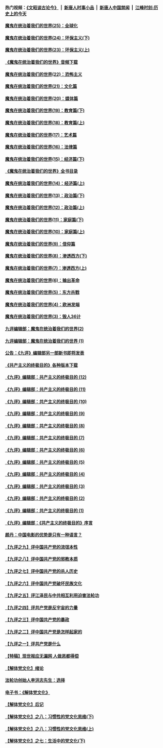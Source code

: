 #### 热门视频：[《文昭谈古论今》](https://github.com/gfw-breaker/wenzhao/blob/master/README.md?t=10300333) &nbsp;|&nbsp; [新唐人时事小品](https://github.com/gfw-breaker/ntdtv-comedy/blob/master/README.md?t=10300333) &nbsp;|&nbsp; [新唐人中国禁闻](https://github.com/gfw-breaker/ntdtv-news/blob/master/README.md?t=10300333) &nbsp;|&nbsp; [江峰时刻:历史上的今天](https://github.com/gfw-breaker/today-in-history/blob/master/README.md?t=10300333) 

#### [魔鬼在统治着我们的世界(25)：全球化](../pages/nsc422/n10788205.md?t=10300333) 

#### [魔鬼在统治着我们的世界(24)：环保主义(下)](../pages/nsc422/n10695307.md?t=10300333) 

#### [魔鬼在统治着我们的世界(23)：环保主义(上)](../pages/nsc422/n10688613.md?t=10300333) 

#### [《魔鬼在统治着我们的世界》音频下载](../pages/nsc422/n10635553.md?t=10300333) 

#### [魔鬼在统治着我们的世界(22)：恐怖主义](../pages/nsc422/n10614727.md?t=10300333) 

#### [魔鬼在统治着我们的世界(21)：文化篇](../pages/nsc422/n10597706.md?t=10300333) 

#### [魔鬼在统治着我们的世界(20)：媒体篇](../pages/nsc422/n10586579.md?t=10300333) 

#### [魔鬼在统治着我们的世界(19)：教育篇(下)](../pages/nsc422/n10564808.md?t=10300333) 

#### [魔鬼在统治着我们的世界(18)：教育篇(上)](../pages/nsc422/n10526970.md?t=10300333) 

#### [魔鬼在统治着我们的世界(17)：艺术篇](../pages/nsc422/n10499093.md?t=10300333) 

#### [魔鬼在统治着我们的世界(16)：法律篇](../pages/nsc422/n10485969.md?t=10300333) 

#### [魔鬼在统治着我们的世界(15)：经济篇(下)](../pages/nsc422/n10469975.md?t=10300333) 

#### [《魔鬼在统治着我们的世界》全书目录](../pages/nsc422/n10464261.md?t=10300333) 

#### [魔鬼在统治着我们的世界(14)：经济篇(上)](../pages/nsc422/n10457370.md?t=10300333) 

#### [魔鬼在统治着我们的世界(13)：政治篇(下)](../pages/nsc422/n10448270.md?t=10300333) 

#### [魔鬼在统治着我们的世界(12)：政治篇(上)](../pages/nsc422/n10444576.md?t=10300333) 

#### [魔鬼在统治着我们的世界(11)：家庭篇(下)](../pages/nsc422/n10440961.md?t=10300333) 

#### [魔鬼在统治着我们的世界(10)：家庭篇(上)](../pages/nsc422/n10435448.md?t=10300333) 

#### [魔鬼在统治着我们的世界(9)：信仰篇](../pages/nsc422/n10432159.md?t=10300333) 

#### [魔鬼在统治着我们的世界(8)：渗透西方(下)](../pages/nsc422/n10429603.md?t=10300333) 

#### [魔鬼在统治着我们的世界(7)：渗透西方(上)](../pages/nsc422/n10426013.md?t=10300333) 

#### [魔鬼在统治着我们的世界(6)：输出革命](../pages/nsc422/n10421536.md?t=10300333) 

#### [魔鬼在统治着我们的世界(5)：东方杀戮](../pages/nsc422/n10417707.md?t=10300333) 

#### [魔鬼在统治着我们的世界(4)：欧洲发端](../pages/nsc422/n10414890.md?t=10300333) 

#### [魔鬼在统治着我们的世界(3)：毁人36计](../pages/nsc422/n10411583.md?t=10300333) 

#### [九评编辑部：魔鬼在统治着我们的世界(2)](../pages/nsc422/n10410036.md?t=10300333) 

#### [九评编辑部：魔鬼在统治着我们的世界 (1)](../pages/nsc422/n10406825.md?t=10300333) 

#### [公告：《九评》编辑部另一部新书即将发表](../pages/nsc422/n10405104.md?t=10300333) 

#### [《共产主义的终极目的》各种版本下载](../pages/nsc422/n10022138.md?t=10300333) 

#### [《九评》编辑部：共产主义的终极目的 (12)](../pages/nsc422/n9933272.md?t=10300333) 

#### [《九评》编辑部：共产主义的终极目的 (11)](../pages/nsc422/n9924973.md?t=10300333) 

#### [《九评》编辑部：共产主义的终极目的 (10)](../pages/nsc422/n9920883.md?t=10300333) 

#### [《九评》编辑部：共产主义的终极目的 (9)](../pages/nsc422/n9916363.md?t=10300333) 

#### [《九评》编辑部：共产主义的终极目的 (8)](../pages/nsc422/n9912488.md?t=10300333) 

#### [《九评》编辑部：共产主义的终极目的 (7)](../pages/nsc422/n9901176.md?t=10300333) 

#### [《九评》编辑部：共产主义的终极目的 (6)](../pages/nsc422/n9899359.md?t=10300333) 

#### [《九评》编辑部：共产主义的终极目的 (5)](../pages/nsc422/n9893174.md?t=10300333) 

#### [《九评》编辑部：共产主义的终极目的 (4)](../pages/nsc422/n9891246.md?t=10300333) 

#### [《九评》编辑部：共产主义的终极目的 (3)](../pages/nsc422/n9879879.md?t=10300333) 

#### [《九评》编辑部：共产主义的终极目的 (2)](../pages/nsc422/n9876205.md?t=10300333) 

#### [《九评》编辑部：共产主义的终极目的 (1)](../pages/nsc422/n9865857.md?t=10300333) 

#### [《九评》编辑部：《共产主义的终极目的》序言](../pages/nsc422/n9862666.md?t=10300333) 

#### [颜丹：中国电影的优势是只有一种语言？](../pages/nsc422/n9583062.md?t=10300333) 

#### [【九评之九】评中国共产党的流氓本性](../pages/nsc422/n737542.md?t=10300333) 

#### [【九评之八】评中国共产党的邪教本质](../pages/nsc422/n735942.md?t=10300333) 

#### [【九评之七】评中国共产党的杀人历史](../pages/nsc422/n733806.md?t=10300333) 

#### [【九评之六】评中国共产党破坏民族文化](../pages/nsc422/n731667.md?t=10300333) 

#### [【九评之五】评江泽民与中共相互利用迫害法轮功](../pages/nsc422/n730058.md?t=10300333) 

#### [【九评之四】评共产党是反宇宙的力量](../pages/nsc422/n727814.md?t=10300333) 

#### [【九评之三】评中国共产党的暴政](../pages/nsc422/n725597.md?t=10300333) 

#### [【九评之二】评中国共产党是怎样起家的](../pages/nsc422/n723946.md?t=10300333) 

#### [【九评之一】评共产党是什么](../pages/nsc422/n722529.md?t=10300333) 

#### [【特稿】现世报应无漏网 人做恶都得偿](../pages/nsc422/n4215167.md?t=10300333) 

#### [【解体党文化】绪论](../pages/nsc422/n1449356.md?t=10300333) 

#### [法轮功创始人李洪志先生：选择](../pages/nsc422/n3580738.md?t=10300333) 

#### [电子书：《解体党文化》](../pages/nsc422/n1573484.md?t=10300333) 

#### [【解体党文化】后记](../pages/nsc422/n1531999.md?t=10300333) 

#### [【解体党文化】之八：习惯性的党文化思维(下)](../pages/nsc422/n1526477.md?t=10300333) 

#### [【解体党文化】之八：习惯性的党文化思维(上)](../pages/nsc422/n1520631.md?t=10300333) 

#### [【解体党文化】之七：生活中的党文化(下)](../pages/nsc422/n1513446.md?t=10300333) 

